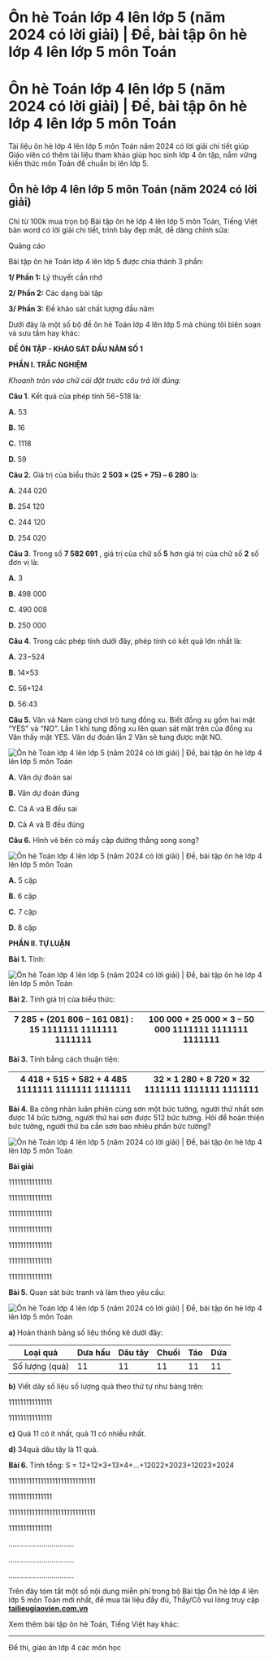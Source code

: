 # Ôn hè Toán lớp 4 lên lớp 5 (năm 2024 có lời giải) | Đề, bài tập ôn hè lớp 4 lên lớp 5 môn Toán

# Ôn hè Toán lớp 4 lên lớp 5 (năm 2024 có lời giải) | Đề, bài tập ôn hè lớp 4 lên lớp 5 môn Toán

Tài liệu ôn hè lớp 4 lên lớp 5 môn Toán năm 2024 có lời giải chi tiết giúp Giáo viên có thêm tài liệu tham khảo giúp học sinh lớp 4 ôn tập, nắm vững kiến thức môn Toán để chuẩn bị lên lớp 5.

## Ôn hè lớp 4 lên lớp 5 môn Toán (năm 2024 có lời giải)

Chỉ từ 100k mua trọn bộ Bài tập ôn hè lớp 4 lên lớp 5 môn Toán, Tiếng Việt bản word có lời giải chi tiết, trình bày đẹp mắt, dễ dàng chỉnh sửa:

Quảng cáo

Bài tập ôn hè Toán lớp 4 lên lớp 5 được chia thành 3 phần:

**1/ Phần 1:** Lý thuyết cần nhớ

**2/ Phần 2:** Các dạng bài tập

**3/ Phần 3:** Đề khảo sát chất lượng đầu năm

Dưới đây là một số bộ đề ôn hè Toán lớp 4 lên lớp 5 mà chúng tôi biên soạn và sưu tầm hay khác:

**ĐỀ ÔN TẬP - KHẢO SÁT ĐẦU NĂM SỐ 1**

**PHẦN I. TRẮC NGHIỆM**

_Khoanh tròn vào chữ cái đặt trước câu trả lời đúng:_

**Câu 1**. Kết quả của phép tính 56−518 là:

**A.** 53

**B.** 16

**C.** 1118

**D.** 59

**Câu 2.** Giá trị của biểu thức **2 503 × (25 + 75) – 6 280** là: 

**A.** 244 020

**B.** 254 120

**C.** 244 120

**D.** 254 020

**Câu 3**. Trong số **7 582 691** , giá trị của chữ số **5** hơn giá trị của chữ số **2** số đơn vị là: 

**A.** 3

**B.** 498 000

**C.** 490 008

**D.** 250 000

**Câu 4**. Trong các phép tính dưới đây, phép tính có kết quả lớn nhất là:

**A.** 23−524

**B.** 14×53

**C.** 56+124

**D.** 56:43

**Câu 5.** Vân và Nam cùng chơi trò tung đồng xu. Biết đồng xu gồm hai mặt “YES” và “NO”. Lần 1 khi tung đồng xu lên quan sát mặt trên của đồng xu Vân thấy mặt YES. Vân dự đoán lần 2 Vân sẽ tung được mặt NO.

![Ôn hè Toán lớp 4 lên lớp 5 \(năm 2024 có lời giải\) | Đề, bài tập ôn hè lớp 4 lên lớp 5 môn Toán](https://vietjack.com/de-kiem-tra-lop-4/images/on-he-toan-lop-4-len-lop-5-224625.PNG)

**A.** Vân dự đoán sai

**B.** Vân dự đoán đúng 

**C.** Cả A và B đều sai

**D.** Cả A và B đều đúng 

**Câu 6.** Hình vẽ bên có mấy cặp đường thẳng song song? 

![Ôn hè Toán lớp 4 lên lớp 5 \(năm 2024 có lời giải\) | Đề, bài tập ôn hè lớp 4 lên lớp 5 môn Toán](https://vietjack.com/de-kiem-tra-lop-4/images/on-he-toan-lop-4-len-lop-5-224628.PNG)

**A.** 5 cặp

**B.** 6 cặp

**C.** 7 cặp

**D.** 8 cặp

**PHẦN II. TỰ LUẬN**

**Bài 1.** Tính:

![Ôn hè Toán lớp 4 lên lớp 5 \(năm 2024 có lời giải\) | Đề, bài tập ôn hè lớp 4 lên lớp 5 môn Toán](https://vietjack.com/de-kiem-tra-lop-4/images/on-he-toan-lop-4-len-lop-5-224629.PNG)

**Bài 2.** Tính giá trị của biểu thức:

7 285 + (201 806 – 161 081) : 15  1111111  1111111 1111111 |  100 000 + 25 000 × 3 – 50 000 1111111  1111111  1111111  
---|---  
  
**Bài 3.** Tính bằng cách thuận tiện:

4 418 + 515 + 582 + 4 485 1111111  1111111 1111111 |  32 × 1 280 + 8 720 × 32 1111111  1111111  1111111  
---|---  
  
**Bài 4.** Ba công nhân luân phiên cùng sơn một bức tường, người thứ nhất sơn được 14 bức tường, người thứ hai sơn được 512 bức tường. Hỏi để hoàn thiện bức tường, người thứ ba cần sơn bao nhiêu phần bức tường?

![Ôn hè Toán lớp 4 lên lớp 5 \(năm 2024 có lời giải\) | Đề, bài tập ôn hè lớp 4 lên lớp 5 môn Toán](https://vietjack.com/de-kiem-tra-lop-4/images/on-he-toan-lop-4-len-lop-5-224630.PNG)

**Bài giải**

111111111111111

111111111111111

111111111111111

111111111111111

111111111111111

111111111111111

111111111111111

**Bài 5.** Quan sát bức tranh và làm theo yêu cầu:

![Ôn hè Toán lớp 4 lên lớp 5 \(năm 2024 có lời giải\) | Đề, bài tập ôn hè lớp 4 lên lớp 5 môn Toán](https://vietjack.com/de-kiem-tra-lop-4/images/on-he-toan-lop-4-len-lop-5-224631.PNG)

**a)** Hoàn thành bảng số liệu thống kê dưới đây:

Loại quả |  Dưa hấu |  Dâu tây |  Chuối |  Táo |  Dứa  
---|---|---|---|---|---  
Số lượng (quả) |  11  |  11  |  11  |  11  |  11   
  
**b)** Viết dãy số liệu số lượng quả theo thứ tự như bảng trên:

111111111111111

111111111111111

**c)** Quả 11 có ít nhất, quả 11 có nhiều nhất.

**d)** 34quả dâu tây là 11 quả.

**Bài 6.** Tính tổng: S = 12+12×3+13×4+...+12022×2023+12023×2024

111111111111111111111111111111

111111111111111

111111111111111111111111111111

111111111111111

................................

................................

................................

Trên đây tóm tắt một số nội dung miễn phí trong bộ Bài tập Ôn hè lớp 4 lên lớp 5 môn Toán mới nhất, để mua tài liệu đầy đủ, Thầy/Cô vui lòng truy cập [**tailieugiaovien.com.vn**](https://tailieugiaovien.com.vn/)

Xem thêm bài tập ôn hè Toán, Tiếng Việt hay khác:

* * *

Đề thi, giáo án lớp 4 các môn học
